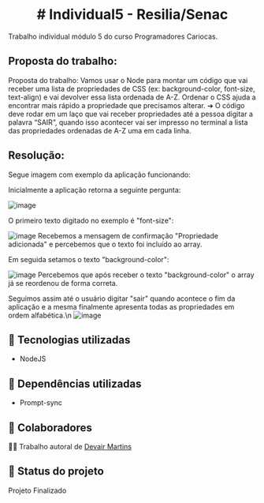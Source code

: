 <h1 align="center"> # Individual5 - Resilia/Senac </h1>
Trabalho individual módulo 5 do curso Programadores Cariocas.

## Proposta do trabalho:
Proposta do trabalho:
Vamos usar o Node para montar um código que vai receber uma lista de propriedades de CSS (ex: background-color, font-size, text-align) e vai devolver essa lista ordenada de A-Z. Ordenar o CSS ajuda a encontrar mais rápido a propriedade que precisamos alterar.
➔ O código deve rodar em um laço que vai receber propriedades até a pessoa digitar a palavra “SAIR”, quando isso acontecer vai ser impresso no terminal a lista das propriedades ordenadas de A-Z uma em cada linha.

## Resolução:

Segue imagem com exemplo da aplicação funcionando:

Inicialmente a aplicação retorna a seguinte pergunta:

![image](https://user-images.githubusercontent.com/83782674/224346761-5fef91e1-3fa9-465c-8bbc-162588a0f695.png)

O primeiro texto digitado no exemplo é "font-size":

![image](https://user-images.githubusercontent.com/83782674/224347026-44ae7b7f-c7f2-4634-9756-7c6fed20882f.png)
Recebemos a mensagem de confirmação "Propriedade adicionada" e percebemos que o texto foi incluído ao array.

Em seguida setamos o texto "background-color":

![image](https://user-images.githubusercontent.com/83782674/224347681-fbc40435-231a-4987-885d-d04c13a4fc86.png)
Percebemos que após receber o texto "background-color" o array já se reordenou de forma correta.

Seguimos assim até o usuário digitar "sair" quando acontece o fim da aplicação e a mesma finalmente apresenta todas as propriedades em ordem alfabética.\n
![image](https://user-images.githubusercontent.com/83782674/224348827-ad0670e0-1322-46a6-88ac-97192aa84d1e.png)

## :wrench: Tecnologias utilizadas
* NodeJS

## :wrench: Dependências utilizadas
* Prompt-sync

## :handshake: Colaboradores
🧑‍💻 Trabalho autoral de <a href="https://github.com/DevairUva">Devair Martins</a>

## :dart: Status do projeto
Projeto Finalizado
